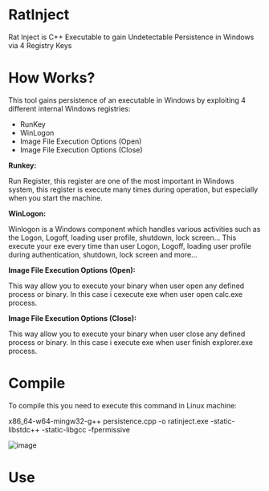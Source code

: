 # RatInject
Rat Inject is C++ Executable to gain Undetectable Persistence in Windows via 4 Registry Keys 

# How Works?

This tool gains persistence of an executable in Windows by exploiting 4 different internal Windows registries:

- RunKey
- WinLogon
- Image File Execution Options (Open)
- Image File Execution Options (Close)

**Runkey:**

Run Register, this register are one of the most important in Windows system, this register is execute many times during operation, but especially when you start the machine.

**WinLogon:**

Winlogon is a Windows component which handles various activities such as the Logon, Logoff, loading user profile, shutdown, lock screen... This execute your exe every time than user Logon, Logoff, loading user profile during authentication, shutdown, lock screen and more...

**Image File Execution Options (Open):**

This way allow you to execute your binary when user open any defined process or binary. In this case i cexecute exe when user open calc.exe process.

**Image File Execution Options (Close):**

This way allow you to execute your binary when user close any defined process or binary. In this case i execute exe when user finish explorer.exe process.

# Compile

To compile this you need to execute this command in Linux machine:

x86_64-w64-mingw32-g++ persistence.cpp -o ratinject.exe -static-libstdc++ -static-libgcc -fpermissive

![image](https://user-images.githubusercontent.com/79543461/204348350-3f271288-daea-4dc5-aee4-882e143802b4.png)

# Use
